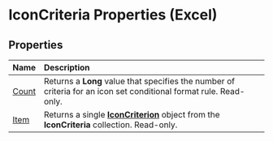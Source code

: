 
# IconCriteria Properties (Excel)

## Properties



|**Name**|**Description**|
|:-----|:-----|
|[Count](1a4db597-70fa-b12a-4755-7cb71009d8a8.md)|Returns a  **Long** value that specifies the number of criteria for an icon set conditional format rule. Read-only.|
|[Item](82ed280b-e89e-f75d-246a-cacb57f2b4b2.md)|Returns a single  **[IconCriterion](3517d900-4d84-2ded-ccb1-a3d78d3f6c09.md)** object from the **IconCriteria** collection. Read-only.|
